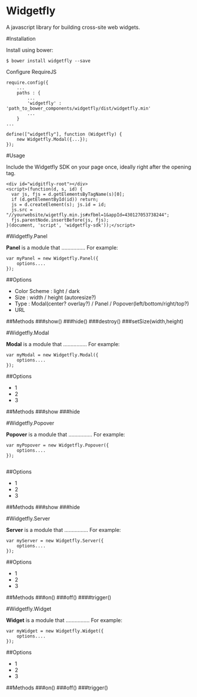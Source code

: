 Widgetfly
==============

A javascript library for building cross-site web widgets.


#Installation

Install using bower:

```shell
$ bower install widgetfly --save
```

Configure RequireJS 

```
require.config({
	...
	paths : {
		...
		'widgetfly' : 'path_to_bower_components/widgetfly/dist/widgetfly.min'
		...
	}
...
	
define(["widgetfly"], function (Widgetfly) {
	new Widgetfly.Modal({...});
});

```

#Usage

Include the Widgetfly SDK on your page once, ideally right after the opening <body> tag.

```
<div id="widgitfly-root"></div>
<script>(function(d, s, id) {
  var js, fjs = d.getElementsByTagName(s)[0];
  if (d.getElementById(id)) return;
  js = d.createElement(s); js.id = id;
  js.src = "//yourwebsite/wigetfly.min.js#xfbml=1&appId=430127053738244";
  fjs.parentNode.insertBefore(js, fjs);
}(document, 'script', 'widgetfly-sdk'));</script>

```



#Widgetfly.Panel

**Panel** is a module that ................ For example:


```
var myPanel = new Widgetfly.Panel({
    options....
});

```

##Options
* Color Scheme : light / dark
* Size : width / height (autoresize?)
* Type : Modal(center? overlay?) / Panel / Popover(left/bottom/right/top?)
* URL


##Methods
###show()
###hide()
###destroy()
###setSize(width,height)



#Widgetfly.Modal

**Modal** is a module that ................ For example:


```
var myModal = new Widgetfly.Modal({
    options....
});

```
##Options
* 1
* 2
* 3

##Methods
###show
###hide


#Widgetfly.Popover

**Popover** is a module that ................ For example:


```
var myPopover = new Widgetfly.Popover({
    options....
});


```
##Options
* 1
* 2
* 3

##Methods
###show
###hide

#Widgetfly.Server

**Server** is a module that ................ For example:


```
var myServer = new Widgetfly.Server({
    options....
});

```

##Options
* 1
* 2
* 3

##Methods
###on()
###off()
####trigger()

#Widgetfly.Widget

**Widget** is a module that ................ For example:


```
var myWidget = new Widgetfly.Widget({
    options....
});

```

##Options
* 1
* 2
* 3

##Methods
###on()
###off()
###trigger()




